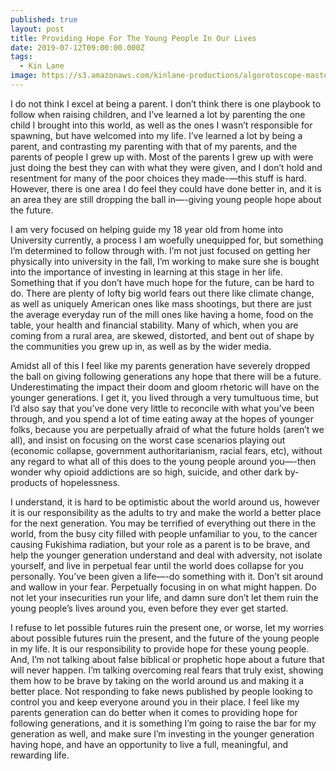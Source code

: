 ```yaml
---
published: true
layout: post
title: Providing Hope For The Young People In Our Lives
date: 2019-07-12T09:00:00.000Z
tags:
  - Kin Lane
image: https://s3.amazonaws.com/kinlane-productions/algorotoscope-master/aws-s3-square-yellow-tree-in-the-rocks-square.jpg
---
```

I do not think I excel at being a parent. I don’t think there is one playbook to follow when raising children, and I’ve learned a lot by parenting the one child I brought into this world, as well as the ones I wasn’t responsible for spawning, but have welcomed into my life. I’ve learned a lot by being a parent, and contrasting my parenting with that of my parents, and the parents of people I grew up with. Most of the parents I grew up with were just doing the best they can with what they were given, and I don’t hold and resentment for many of the poor choices they made-—this stuff is hard. However, there is one area I do feel they could have done better in, and it is an area they are still dropping the ball in—-giving young people hope about the future.

I am very focused on helping guide my 18 year old from home into University currently, a process I am woefully unequipped for, but something I’m determined to follow through with. I’m not just focused on getting her physically into university in the fall, I’m working to make sure she is bought into the importance of investing in learning at this stage in her life. Something that if you don’t have much hope for the future, can be hard to do. There are plenty of lofty big world fears out there like climate change, as well as uniquely American ones like mass shootings, but there are just the average everyday run of the mill ones like having a home, food on the table, your health and financial stability. Many of which, when you are coming from a rural area, are skewed, distorted, and bent out of shape by the communities you grew up in, as well as by the wider media.

Amidst all of this I feel like my parents generation have severely dropped the ball on giving following generations any hope that there will be a future. Underestimating the impact their doom and gloom rhetoric will have on the younger generations. I get it, you lived through a very tumultuous time, but I’d also say that you’ve done very little to reconcile with what you’ve been through, and you spend a lot of time eating away at the hopes of younger folks, because you are perpetually afraid of what the future holds (aren’t we all), and insist on focusing on the worst case scenarios playing out (economic collapse, government authoritarianism, racial fears, etc), without any regard to what all of this does to the young people around you—-then wonder why opioid addictions are so high, suicide, and other dark by-products of hopelessness.

I understand, it is hard to be optimistic about the world around us, however it is our responsibility as the adults to try and make the world a better place for the next generation. You may be terrified of everything out there in the world, from the busy city filled with people unfamiliar to you, to the cancer causing Fukishima radiation, but your role as a parent is to be brave, and help the younger generation understand and deal with adversity, not isolate yourself, and live in perpetual fear until the world does collapse for you personally. You’ve been given a life—-do something with it. Don’t sit around and wallow in your fear. Perpetually focusing in on what might happen. Do not let your insecurities run your life, and damn sure don’t let them ruin the young people’s lives around you, even before they ever get started.

I refuse to let possible futures ruin the present one, or worse, let my worries about possible futures ruin the present, and the future of the young people in my life. It is our responsibility to provide hope for these young people. And, I’m not talking about false biblical or prophetic hope about a future that will never happen. I’m talking overcoming real fears that truly exist, showing them how to be brave by taking on the world around us and making it a better place. Not responding to fake news published by people looking to control you and keep everyone around you in their place. I feel like my parents generation can do better when it comes to providing hope for following generations, and it is something I’m going to raise the bar for my generation as well, and make sure I’m investing in the younger generation having hope, and have an opportunity to live a full, meaningful, and rewarding life.
